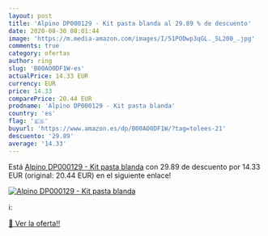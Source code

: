 ```yaml
---
layout: post
title: 'Alpino DP000129 - Kit pasta blanda al 29.89 % de descuento'
date: 2020-08-30 08:01:44
image: 'https://m.media-amazon.com/images/I/51PODwp3qGL._SL200_.jpg'
comments: true
category: ofertas
author: ring
slug: 'B00AO0DF1W-es'
actualPrice: 14.33 EUR
currency: EUR
price: 14.33
comparePrice: 20.44 EUR
prodname: 'Alpino DP000129 - Kit pasta blanda'
country: 'es'
flag: '🇪🇸'
buyurl: 'https://www.amazon.es/dp/B00AO0DF1W/?tag=tolees-21'
descuento: '29.89'
average: '14.33'
---
```


Está [Alpino DP000129 - Kit pasta blanda](https://www.amazon.es/dp/B00AO0DF1W/?tag=tolees-21) con 29.89 de descuento por 14.33 EUR (original: 20.44 EUR) en el siguiente enlace!

[![Alpino DP000129 - Kit pasta blanda](https://m.media-amazon.com/images/I/51PODwp3qGL._SL200_.jpg)](https://www.amazon.es/dp/B00AO0DF1W/?tag=tolees-21)

ℹ️:


[🛒 Ver la oferta!!](https://www.amazon.es/dp/B00AO0DF1W/?tag=tolees-21)
